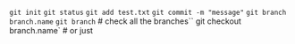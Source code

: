 `git init`
`git status`
`git add test.txt`
`git commit -m "message"`
`git branch branch.name`
`git branch` # check all the branches``
git checkout branch.name` # or just 